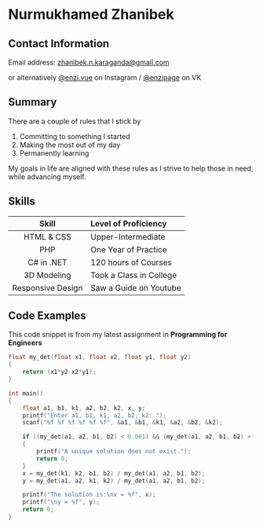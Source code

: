 # Nurmukhamed Zhanibek

## Contact Information
Email address: zhanibek.n.karaganda@gmail.com

or alternatively [@enzi.vue](https://www.instagram.com/enzi.vue/) on Instagram / [@enzipage](https://vk.com/enzipage) on VK

## Summary
There are a couple of rules that I stick by
1. Committing to something I started
1. Making the most out of my day
1. Permanently learning

My goals in life are aligned with these rules as I strive to help those in need, while advancing myself.

## Skills

Skill | Level of Proficiency
:---: | :---
HTML & CSS | Upper-Intermediate
PHP | One Year of Practice
C# in .NET | 120 hours of Courses
3D Modeling | Took a Class in College
Responsive Design | Saw a Guide on Youtube

## Code Examples
This code snippet is from my latest assignment in **Programming for Engineers**
```C
float my_det(float x1, float x2, float y1, float y2)
{
    return (x1*y2-x2*y1);
}

int main()
{
    float a1, b1, k1, a2, b2, k2, x, y;
    printf("Enter a1, b1, k1, a2, b2, k2: ");
    scanf("%f %f %f %f %f %f", &a1, &b1, &k1, &a2, &b2, &k2);

    if ((my_det(a1, a2, b1, b2) < 0.001) && (my_det(a1, a2, b1, b2) > -0.001))
    {
        printf("A unique solution does not exist.");
        return 0;
    }
    x = my_det(k1, k2, b1, b2) / my_det(a1, a2, b1, b2);
    y = my_det(a1, a2, k1, k2) / my_det(a1, a2, b1, b2);

    printf("The solution is:\nx = %f", x);
    printf("\ny = %f", y);
    return 0;
}
```